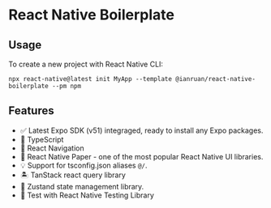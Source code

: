 # React Native Boilerplate

## Usage

To create a new project with React Native CLI:

`npx react-native@latest init MyApp --template @ianruan/react-native-boilerplate --pm npm`

## Features

- ✅ Latest Expo SDK (v51) integraged, ready to install any Expo packages.
- 🎉 TypeScript
- 🧭 React Navigation
- 💅 React Native Paper - one of the most popular React Native UI libraries.
- 💡 Support for tsconfig.json aliases `@/`.
- 🏝️ TanStack react query library
- 🐻 Zustand state management library.
- 🧪 Test with React Native Testing Library
